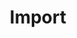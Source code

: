 ---
title: Import
keywords: ...
last_updated: December 14, 2016
tags: 
summary: "blah blan"
sidebar: home_sidebar
permalink: import.html
folder: IO
---